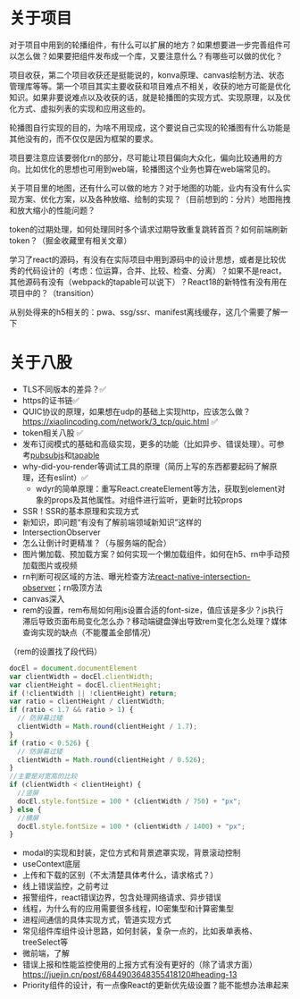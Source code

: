 # 关于项目

对于项目中用到的轮播组件，有什么可以扩展的地方？如果想要进一步完善组件可以怎么做？如果要把组件发布成一个库，又要注意什么？有哪些可以做的优化？

项目收获，第二个项目收获还是挺能说的，konva原理、canvas绘制方法、状态管理库等等。第一个项目其实主要收获和项目难点不相关，收获的地方可能是优化知识。如果非要说难点以及收获的话，就是轮播图的实现方式、实现原理，以及优化方式、虚拟列表的实现和应用这些的。

轮播图自行实现的目的，为啥不用现成，这个要说自己实现的轮播图有什么功能是其他没有的，而不仅仅是因为框架的要求。

项目要注意应该要弱化rn的部分，尽可能让项目偏向大众化，偏向比较通用的方向。比如优化的思想也可用到web端，轮播图这个业务也算在web端常见的。


关于项目里的地图，还有什么可以做的地方？对于地图的功能，业内有没有什么实现方案、优化方案，以及各种放缩、绘制的实现？（目前想到的：分片）地图拖拽和放大缩小的性能问题？

token的过期处理，如何处理同时多个请求过期导致重复跳转首页？如何前端刷新token？（掘金收藏里有相关文章）

学习了react的源码，有没有在实际项目中用到源码中的设计思想，或者是比较优秀的代码设计的（考虑：位运算，合并、比较、检查、分离）？如果不是react，其他源码有没有（webpack的tapable可以说下）？React18的新特性有没有用在项目中的？（transition）

从别处得来的h5相关的：pwa、ssg/ssr、manifest离线缓存，这几个需要了解一下


# 关于八股

- TLS不同版本的差异？✅
- https的证书链✅
- QUIC协议的原理，如果想在udp的基础上实现http，应该怎么做？https://xiaolincoding.com/network/3_tcp/quic.html ✅
- token相关八股 ✅
- 发布订阅模式的基础和高级实现，更多的功能（比如异步、错误处理）。可参考[pubsubjs](https://github.com/mroderick/PubSubJS/blob/master/src/pubsub.js)和[tapable](https://github.com/webpack/tapable/blob/master/lib/Hook.js)
- why-did-you-render等调试工具的原理（简历上写的东西都要起码了解原理，还有eslint）✅
    - wdyr的简单原理：重写React.createElement等方法，获取到element对象的props及其他属性。对组件进行监听，更新时比较props
- SSR！SSR的基本原理和实现方式
- 新知识，即问题“有没有了解前端领域新知识”这样的
- IntersectionObserver
- 怎么让倒计时更精准？（与服务端的配合）
- 图片懒加载、预加载方案？如何实现一个懒加载组件，如何在h5、rn中手动预加载图片或视频
- rn判断可视区域的方法、曝光检查方法[react-native-intersection-observer](https://github.com/zhbhun/react-native-intersection-observer#readme)；rn吸顶方法
- canvas深入
- rem的设置，rem布局如何用js设置合适的font-size，值应该是多少？js执行滞后导致页面布局变化怎么办？移动端键盘弹出导致rem变化怎么处理？媒体查询实现的缺点（不能覆盖全部情况）

（rem的设置找了段代码）
```js
docEl = document.documentElement
var clientWidth = docEl.clientWidth;
var clientHeight = docEl.clientHeight;
if (!clientWidth || !clientHeight) return;
var ratio = clientHeight / clientWidth;
if (ratio < 1.7 && ratio > 1) {
  // 防屏幕过矮
  clientWidth = Math.round(clientHeight / 1.7);
}
if (ratio < 0.526) {
  // 防屏幕过矮
  clientWidth = Math.round(clientHeight / 0.526);
}
//主要是对宽高的比较
if (clientWidth < clientHeight) {
  //竖屏
  docEl.style.fontSize = 100 * (clientWidth / 750) + "px";
} else {
  //横屏
  docEl.style.fontSize = 100 * (clientWidth / 1400) + "px";
}
```

- modal的实现和封装，定位方式和背景遮罩实现，背景滚动控制
- useContext底层
- 上传和下载的区别（不太清楚具体考什么，请求格式？）
- 线上错误监控，之前考过 
- 报警组件，react错误边界，包含处理网络请求、异步错误
- 线程，为什么有的应用需要很多线程，IO密集型和计算密集型
- 进程间通信的具体实现方式，管道实现方式
- 常见组件库组件设计思路，如何封装，复杂一点的，比如表单表格、treeSelect等
- 微前端，了解
- 错误上报和性能监控使用的上报方式有没有更好的（除了请求方面）https://juejin.cn/post/6844903648355418120#heading-13
- Priority组件的设计，有一点像React的更新优先级设置？能不能想办法串起来



